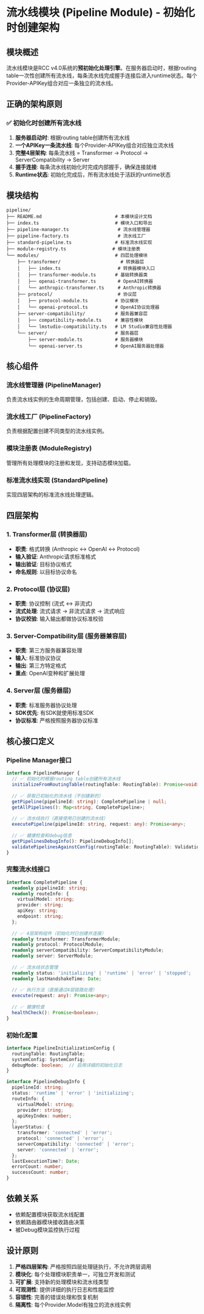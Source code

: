 # 流水线模块 (Pipeline Module) - 初始化时创建架构

## 模块概述

流水线模块是RCC v4.0系统的**预初始化处理引擎**。在服务器启动时，根据routing table一次性创建所有流水线，每条流水线完成握手连接后进入runtime状态。每个Provider-APIKey组合对应一条独立的流水线。

## 正确的架构原则

### ✅ 初始化时创建所有流水线
1. **服务器启动时**: 根据routing table创建所有流水线
2. **一个APIKey一条流水线**: 每个Provider-APIKey组合对应独立流水线
3. **完整4层架构**: 每条流水线 = Transformer → Protocol → ServerCompatibility → Server
4. **握手连接**: 每条流水线初始化时完成内部握手，确保连接就绪
5. **Runtime状态**: 初始化完成后，所有流水线处于活跃的runtime状态

## 模块结构

```
pipeline/
├── README.md                           # 本模块设计文档
├── index.ts                            # 模块入口和导出
├── pipeline-manager.ts                  # 流水线管理器
├── pipeline-factory.ts                  # 流水线工厂
├── standard-pipeline.ts                # 标准流水线实现
├── module-registry.ts                 # 模块注册表
└── modules/                            # 四层处理模块
    ├── transformer/                      # 转换器层
    │   ├── index.ts                     # 转换器模块入口
    │   ├── transformer-module.ts       # 基础转换器类
    │   ├── openai-transformer.ts        # OpenAI转换器
    │   └── anthropic-transformer.ts     # Anthropic转换器
    ├── protocol/                        # 协议层
    │   ├── protocol-module.ts          # 协议模块
    │   └── openai-protocol.ts          # OpenAI协议处理器
    ├── server-compatibility/           # 服务器兼容层
    │   ├── compatibility-module.ts     # 兼容性模块
    │   └── lmstudio-compatibility.ts   # LM Studio兼容性处理器
    └── server/                         # 服务器层
        ├── server-module.ts            # 服务器模块
        └── openai-server.ts            # OpenAI服务器处理器
```

## 核心组件

### 流水线管理器 (PipelineManager)
负责流水线实例的生命周期管理，包括创建、启动、停止和销毁。

### 流水线工厂 (PipelineFactory)
负责根据配置创建不同类型的流水线实例。

### 模块注册表 (ModuleRegistry)
管理所有处理模块的注册和发现，支持动态模块加载。

### 标准流水线实现 (StandardPipeline)
实现四层架构的标准流水线处理逻辑。

## 四层架构

### 1. Transformer层 (转换器层)
- **职责**: 格式转换 (Anthropic ↔ OpenAI ↔ Protocol)
- **输入验证**: Anthropic请求标准格式
- **输出验证**: 目标协议格式
- **命名规则**: 以目标协议命名

### 2. Protocol层 (协议层)
- **职责**: 协议控制 (流式 ↔ 非流式)
- **流式处理**: 流式请求 → 非流式请求 → 流式响应
- **协议校验**: 输入输出都做协议标准校验

### 3. Server-Compatibility层 (服务器兼容层)
- **职责**: 第三方服务器兼容处理
- **输入**: 标准协议协议
- **输出**: 第三方特定格式
- **重点**: OpenAI变种和扩展处理

### 4. Server层 (服务器层)
- **职责**: 标准服务器协议处理
- **SDK优先**: 有SDK就使用标准SDK
- **协议标准**: 严格按照服务器协议标准

## 核心接口定义

### Pipeline Manager接口
```typescript
interface PipelineManager {
  // ✅ 初始化时根据routing table创建所有流水线
  initializeFromRoutingTable(routingTable: RoutingTable): Promise<void>;
  
  // ✅ 获取已初始化的流水线（不创建新的）
  getPipeline(pipelineId: string): CompletePipeline | null;
  getAllPipelines(): Map<string, CompletePipeline>;
  
  // ✅ 流水线执行（直接使用已创建的流水线）
  executePipeline(pipelineId: string, request: any): Promise<any>;
  
  // ✅ 健康检查和debug信息
  getPipelinesDebugInfo(): PipelineDebugInfo[];
  validatePipelinesAgainstConfig(routingTable: RoutingTable): ValidationResult;
}
```

### 完整流水线接口  
```typescript
interface CompletePipeline {
  readonly pipelineId: string;
  readonly routeInfo: {
    virtualModel: string;
    provider: string;
    apiKey: string;
    endpoint: string;
  };
  
  // ✅ 4层架构组件（初始化时已创建并连接）
  readonly transformer: TransformerModule;
  readonly protocol: ProtocolModule; 
  readonly serverCompatibility: ServerCompatibilityModule;
  readonly server: ServerModule;
  
  // ✅ 流水线状态管理
  readonly status: 'initializing' | 'runtime' | 'error' | 'stopped';
  readonly lastHandshakeTime: Date;
  
  // ✅ 执行方法（直接通过4层链路处理）
  execute(request: any): Promise<any>;
  
  // ✅ 健康检查
  healthCheck(): Promise<boolean>;
}
```

### 初始化配置
```typescript
interface PipelineInitializationConfig {
  routingTable: RoutingTable;
  systemConfig: SystemConfig;
  debugMode: boolean;  // 启用详细的初始化日志
}

interface PipelineDebugInfo {
  pipelineId: string;
  status: 'runtime' | 'error' | 'initializing';
  routeInfo: {
    virtualModel: string;
    provider: string;
    apiKeyIndex: number;
  };
  layerStatus: {
    transformer: 'connected' | 'error';
    protocol: 'connected' | 'error'; 
    serverCompatibility: 'connected' | 'error';
    server: 'connected' | 'error';
  };
  lastExecutionTime?: Date;
  errorCount: number;
  successCount: number;
}
```

## 依赖关系

- 依赖配置模块获取流水线配置
- 依赖路由器模块接收路由决策
- 被Debug模块监控执行过程

## 设计原则

1. **严格四层架构**: 严格按照四层处理链执行，不允许跨层调用
2. **模块化**: 每个处理模块职责单一，可独立开发和测试
3. **可扩展**: 支持新的处理模块和流水线类型
4. **可观测性**: 提供详细的执行日志和性能监控
5. **容错性**: 完善的错误处理和恢复机制
6. **隔离性**: 每个Provider.Model有独立的流水线实例